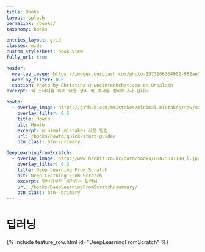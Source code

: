 ```yaml
---
title: Books
layout: splash
permalink: /books/
taxonomy: books

entries_layout: grid
classes: wide
custom_stylesheet: book_view
fully_url: true

header:
  overlay_image: https://images.unsplash.com/photo-1573166364902-982ae58a27ae?ixlib=rb-1.2.1&ixid=eyJhcHBfaWQiOjEyMDd9&auto=format&fit=crop&w=1024&q=80
  overlay_filter: 0.5
  caption: Photo by Christina @ wocintechchat.com on Unsplash
excerpt: 책 스터디를 하며 내용 정리 및 예제를 정리하고자 합니다.

howto:
  - overlay_image: https://github.com/mmistakes/minimal-mistakes/raw/master/screenshot.png
    overlay_filter: 0.5
    title: Howto
    alt: Howto
    excerpt: minimal mistakes 사용 방법
    url: /books/howto/quick-start-guide/
    btn_class: btn--primary

DeepLearningFromScratch:
  - overlay_image: http://www.hanbit.co.kr/data/books/B8475831198_l.jpg
    overlay_filter: 0.3
    title: Deep Learning From Scratch
    alt: Deep Learning From Scratch
    excerpt: 밑바닥부터 시작하는 딥러닝
    url: /books/DeepLearningFromScratch/summary/
    btn_class: btn--primary
---
```


<!-- # 설명서
{% include feature_row.html id="feature_row_howto" %} -->

# 딥러닝
{% include feature_row.html id="DeepLearningFromScratch" %}